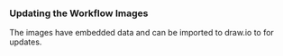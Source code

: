### Updating the Workflow Images
The images have embedded data and can be imported to draw.io to for updates.